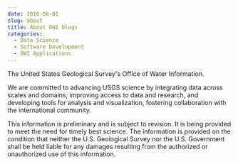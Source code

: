 ```yaml
---
date: 2016-06-01
slug: about
title: About OWI blogs
categories: 
  - Data Science
  - Software Development
  - OWI Applications
---
```


The United States Geological Survey's Office of Water Information. 

We are committed to advancing USGS science by integrating data across scales and domains, improving access to data and research, and developing tools for analysis and visualization, fostering collaboration with the international community.

This information is preliminary and is subject to revision. It is being provided to meet the need for timely best science. The information is provided on the condition that neither the U.S. Geological Survey nor the U.S. Government shall be held liable for any damages resulting from the authorized or unauthorized use of this information.

